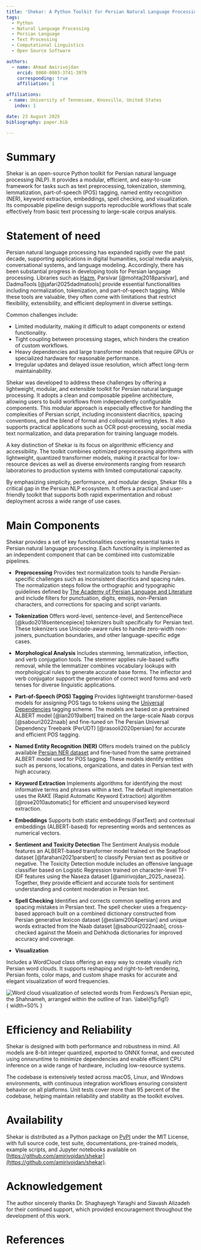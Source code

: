 ```yaml
---
title: 'Shekar: A Python Toolkit for Persian Natural Language Processing'
tags:
  - Python
  - Natural Language Processing
  - Persian Language
  - Text Processing
  - Computational Linguistics
  - Open Source Software

authors:
  - name: Ahmad Amirivojdan
    orcid: 0000-0003-3741-3979
    corresponding: true
    affiliation: 1

affiliations:
 - name: University of Tennessee, Knoxville, United States
   index: 1

date: 23 August 2025
bibliography: paper.bib

---
```


# Summary

Shekar is an open-source Python toolkit for Persian natural language processing (NLP). It provides a modular, efficient, and easy-to-use framework for tasks such as text preprocessing, tokenization, stemming, lemmatization, part-of-speech (POS) tagging, named entity recognition (NER), keyword extraction, embeddings, spell checking, and visualization. Its composable pipeline design supports reproducible workflows that scale effectively from basic text processing to large-scale corpus analysis.

# Statement of need 

Persian natural language processing has expanded rapidly over the past decade, supporting applications in digital humanities, social media analysis, conversational systems, and language modeling. Accordingly, there has been substantial progress in developing tools for Persian language processing. Libraries such as [Hazm](https://github.com/roshan-research/hazm), Parsivar [@mohtaj2018parsivar], and DadmaTools [@jafari2025dadmatools] provide essential functionalities including normalization, tokenization, and part-of-speech tagging. While these tools are valuable, they often come with limitations that restrict flexibility, extensibility, and efficient deployment in diverse settings.

Common challenges include:

- Limited modularity, making it difficult to adapt components or extend functionality.
- Tight coupling between processing stages, which hinders the creation of custom workflows.
- Heavy dependencies and large transformer models that require GPUs or specialized hardware for reasonable performance.
- Irregular updates and delayed issue resolution, which affect long-term maintainability.

Shekar was developed to address these challenges by offering a lightweight, modular, and extensible toolkit for Persian natural language processing. It adopts a clean and composable pipeline architecture, allowing users to build workflows from independently configurable components. This modular approach is especially effective for handling the complexities of Persian script, including inconsistent diacritics, spacing conventions, and the blend of formal and colloquial writing styles. It also supports practical applications such as OCR post-processing, social media text normalization, and data preparation for training language models.

A key distinction of Shekar is its focus on algorithmic efficiency and accessibility. The toolkit combines optimized preprocessing algorithms with lightweight, quantized transformer models, making it practical for low-resource devices as well as diverse environments ranging from research laboratories to production systems with limited computational capacity.

By emphasizing simplicity, performance, and modular design, Shekar fills a critical gap in the Persian NLP ecosystem. It offers a practical and user-friendly toolkit that supports both rapid experimentation and robust deployment across a wide range of use cases.

# Main Components

Shekar provides a set of key functionalities covering essential tasks in Persian natural language processing. Each functionality is implemented as an independent component that can be combined into customizable pipelines.

- **Preprocessing**
Provides text normalization tools to handle Persian-specific challenges such as inconsistent diacritics and spacing rules. The normalization steps follow the orthographic and typographic guidelines defined by [The Academy of Persian Language and Literature](https://apll.ir/) and include filters for punctuation, digits, emojis, non-Persian characters, and corrections for spacing and script variants.

- **Tokenization**
Offers word-level, sentence-level, and SentencePiece [@kudo2018sentencepiece] tokenizers built specifically for Persian text. These tokenizers use Unicode-aware rules to handle zero-width non-joiners, punctuation boundaries, and other language-specific edge cases.

- **Morphological Analysis**
Includes stemming, lemmatization, inflection, and verb conjugation tools. The stemmer applies rule-based suffix removal, while the lemmatizer combines vocabulary lookups with morphological rules to generate accurate base forms. The inflector and verb conjugator support the generation of correct word forms and verb tenses for diverse linguistic applications.

- **Part-of-Speech (POS) Tagging**
Provides lightweight transformer-based models for assigning POS tags to tokens using the [Universal Dependencies](https://universaldependencies.org/u/pos/index.html) tagging scheme. The models are based on a pretrained ALBERT model [@lan2019albert] trained on the large-scale Naab corpus [@sabouri2022naab] and fine-tuned on The Persian Universal Dependency Treebank (PerUDT) [@rasooli2020persian] for accurate and efficient POS tagging.

- **Named Entity Recognition (NER)**
Offers models trained on the publicly available [Persian NER dataset](https://github.com/Text-Mining/Persian-NER)
and fine-tuned from the same pretrained ALBERT model used for POS tagging. These models identify entities such as persons, locations, organizations, and dates in Persian text with high accuracy.

- **Keyword Extraction**
Implements algorithms for identifying the most informative terms and phrases within a text. The default implementation uses the RAKE (Rapid Automatic Keyword Extraction) algorithm [@rose2010automatic] for efficient and unsupervised keyword extraction.

- **Embeddings**
Supports both static embeddings (FastText) and contextual embeddings (ALBERT-based) for representing words and sentences as numerical vectors.

- **Sentiment and Toxicity Detection**
The Sentiment Analysis module features an ALBERT-based transformer model trained on the Snapfood dataset [@farahani2021parsbert] to classify Persian text as positive or negative. The Toxicity Detection module includes an offensive language classifier based on Logistic Regression trained on character-level TF-IDF features using the Naseza dataset [@amirivojdan_2025_naseza]. Together, they provide efficient and accurate tools for sentiment understanding and content moderation in Persian text.

- **Spell Checking**
Identifies and corrects common spelling errors and spacing mistakes in Persian text. The spell checker uses a frequency-based approach built on a combined dictionary constructed from Persian generative lexicon dataset [@eslami2004persian] and unique words extracted from the Naab dataset [@sabouri2022naab], cross-checked against the Moein and Dehkhoda dictionaries for improved accuracy and coverage.

- **Visualization**

Includes a WordCloud class offering an easy way to create visually rich Persian word clouds. It supports reshaping and right-to-left rendering, Persian fonts, color maps, and custom shape masks for accurate and elegant visualization of word frequencies.

![Word cloud visualization of selected words from Ferdowsi’s Persian epic, the *Shahnameh*, arranged within the outline of Iran. \label{fig:fig1}](assets/wordcloud_example.png){ width=50% }


# Efficiency and Reliability

Shekar is designed with both performance and robustness in mind. All models are 8-bit integer quantized, exported to ONNX format, and executed using onnxruntime to minimize dependencies and enable efficient CPU inference on a wide range of hardware, including low-resource systems.

The codebase is extensively tested across macOS, Linux, and Windows environments, with continuous integration workflows ensuring consistent behavior on all platforms. Unit tests cover more than 95 percent of the codebase, helping maintain reliability and stability as the toolkit evolves.

# Availability

Shekar is distributed as a Python package on [PyPI](https://pypi.org/project/shekar) under the MIT License, with full source code, test suite, documentations, pre-trained models, example scripts, and Jupyter notebooks available on [https://github.com/amirivojdan/shekar](https://github.com/amirivojdan/shekar).


# Acknowledgement

The author sincerely thanks Dr. Shaghayegh Yaraghi and Siavash Alizadeh for their continued support, which provided encouragement throughout the development of this work.

# References
